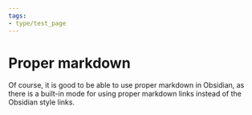 ```yaml
---
tags:
- type/test_page
---
```

   
# Proper markdown   
Of course, it is good to be able to use proper markdown in Obsidian, as there is a built-in mode for using proper markdown links instead of the Obsidian style links.